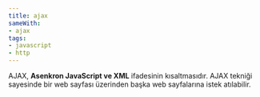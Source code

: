 ```yaml
---
title: ajax
sameWith:
- ajax
tags:
- javascript
- http
---
```


AJAX, **Asenkron JavaScript ve XML** ifadesinin kısaltmasıdır. AJAX tekniği sayesinde bir web sayfası üzerinden başka web sayfalarına istek atılabilir.
